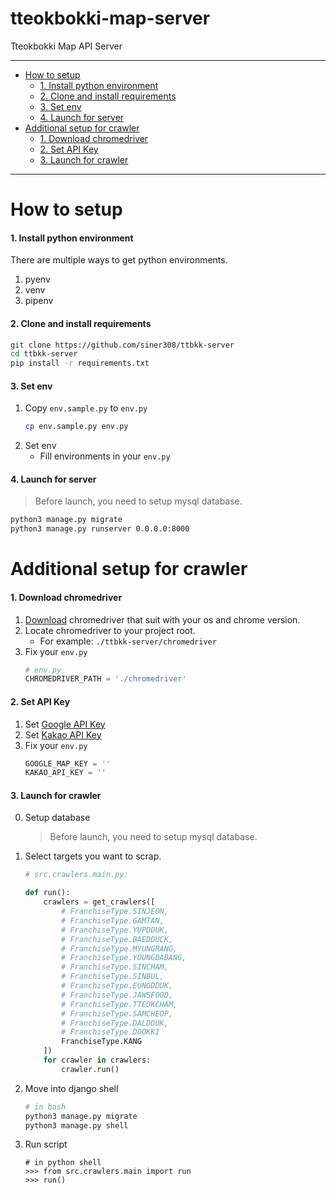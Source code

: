 # tteokbokki-map-server
Tteokbokki Map API Server

---

- [How to setup](#how-to-setup)
  - [1. Install python environment](#1-install-python-environment)
  - [2. Clone and install requirements](#2-clone-and-install-requirements)
  - [3. Set env](#3-set-env)
  - [4. Launch for server](#4-launch-for-server)
- [Additional setup for crawler](#additional-setup-for-crawler)
  - [1. Download chromedriver](#1-download-chromedriver)
  - [2. Set API Key](#2-set-api-key)
  - [3. Launch for crawler](#3-launch-for-crawler)

---
# How to setup

#### 1. Install python environment
There are multiple ways to get python environments.
1. pyenv
2. venv
3. pipenv

#### 2. Clone and install requirements
```bash
git clone https://github.com/siner308/ttbkk-server
cd ttbkk-server
pip install -r requirements.txt
```

#### 3. Set env
1. Copy `env.sample.py` to `env.py`
    ```bash
    cp env.sample.py env.py
    ```
2. Set env
    - Fill environments in your `env.py`

#### 4. Launch for server
> Before launch, you need to setup mysql database.

```bash
python3 manage.py migrate
python3 manage.py runserver 0.0.0.0:8000
```

# Additional setup for crawler

#### 1. Download chromedriver
1. [Download](https://chromedriver.chromium.org/) chromedriver that suit with your os and chrome version.
2. Locate chromedriver to your project root.
   - For example: `./ttbkk-server/chromedriver`
3. Fix your `env.py`
    ```python
    # env.py
    CHROMEDRIVER_PATH = './chromedriver'
    ```
   
#### 2. Set API Key
1. Set [Google API Key](https://mapsplatform.google.com/)
2. Set [Kakao API Key](https://apis.map.kakao.com/web/guide/)
3. Fix your `env.py`
    ```python
    GOOGLE_MAP_KEY = ''
    KAKAO_API_KEY = ''
    ```

#### 3. Launch for crawler
0. Setup database
    > Before launch, you need to setup mysql database.

1. Select targets you want to scrap.
    ```python
    # src.crawlers.main.py:

    def run():
        crawlers = get_crawlers([
            # FranchiseType.SINJEON,
            # FranchiseType.GAMTAN,
            # FranchiseType.YUPDDUK,
            # FranchiseType.BAEDDUCK,
            # FranchiseType.MYUNGRANG,
            # FranchiseType.YOUNGDABANG,
            # FranchiseType.SINCHAM,
            # FranchiseType.SINBUL,
            # FranchiseType.EUNGDDUK,
            # FranchiseType.JAWSFOOD,
            # FranchiseType.TTEOKCHAM,
            # FranchiseType.SAMCHEOP,
            # FranchiseType.DALDDUK,
            # FranchiseType.DOOKKI
            FranchiseType.KANG
        ])
        for crawler in crawlers:
            crawler.run()
    ```

2. Move into django shell
    ```bash
    # in bash
    python3 manage.py migrate
    python3 manage.py shell
    ```

3. Run script
    ```python3
    # in python shell
    >>> from src.crawlers.main import run
    >>> run()
    ```